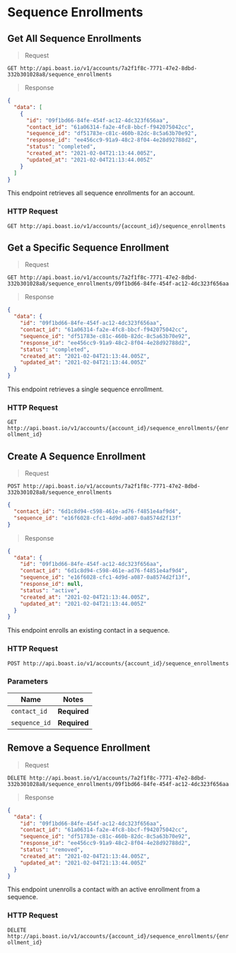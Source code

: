 # Sequence Enrollments

## Get All Sequence Enrollments

> Request

```
GET http://api.boast.io/v1/accounts/7a2f1f8c-7771-47e2-8dbd-332b301028a8/sequence_enrollments
```

> Response

```json
{
  "data": [
    {
      "id": "09f1bd66-84fe-454f-ac12-4dc323f656aa",
      "contact_id": "61a06314-fa2e-4fc8-bbcf-f942075042cc",
      "sequence_id": "df51783e-c81c-460b-82dc-8c5a63b70e92",
      "response_id": "ee456cc9-91a9-48c2-8f04-4e28d92788d2",
      "status": "completed",
      "created_at": "2021-02-04T21:13:44.005Z",
      "updated_at": "2021-02-04T21:13:44.005Z"
    }
  ]
}
```

This endpoint retrieves all sequence enrollments for an account.

### HTTP Request

`GET http://api.boast.io/v1/accounts/{account_id}/sequence_enrollments`

## Get a Specific Sequence Enrollment

> Request

```
GET http://api.boast.io/v1/accounts/7a2f1f8c-7771-47e2-8dbd-332b301028a8/sequence_enrollments/09f1bd66-84fe-454f-ac12-4dc323f656aa
```

> Response

```json
{
  "data": {
    "id": "09f1bd66-84fe-454f-ac12-4dc323f656aa",
    "contact_id": "61a06314-fa2e-4fc8-bbcf-f942075042cc",
    "sequence_id": "df51783e-c81c-460b-82dc-8c5a63b70e92",
    "response_id": "ee456cc9-91a9-48c2-8f04-4e28d92788d2",
    "status": "completed",
    "created_at": "2021-02-04T21:13:44.005Z",
    "updated_at": "2021-02-04T21:13:44.005Z"
  }
}
```

This endpoint retrieves a single sequence enrollment.

### HTTP Request

`GET http://api.boast.io/v1/accounts/{account_id}/sequence_enrollments/{enrollment_id}`

## Create A Sequence Enrollment

> Request

```
POST http://api.boast.io/v1/accounts/7a2f1f8c-7771-47e2-8dbd-332b301028a8/sequence_enrollments
```

```json
{
  "contact_id": "6d1c8d94-c598-461e-ad76-f4851e4af9d4",
  "sequence_id": "e16f6028-cfc1-4d9d-a087-0a8574d2f13f"
}
```

> Response

```json
{
  "data": {
    "id": "09f1bd66-84fe-454f-ac12-4dc323f656aa",
    "contact_id": "6d1c8d94-c598-461e-ad76-f4851e4af9d4",
    "sequence_id": "e16f6028-cfc1-4d9d-a087-0a8574d2f13f",
    "response_id": null,
    "status": "active",
    "created_at": "2021-02-04T21:13:44.005Z",
    "updated_at": "2021-02-04T21:13:44.005Z"
  }
}
```

This endpoint enrolls an existing contact in a sequence.

### HTTP Request

`POST http://api.boast.io/v1/accounts/{account_id}/sequence_enrollments`

### Parameters

| Name          | Notes        |
| ------------- | ------------ |
| `contact_id`  | **Required** |
| `sequence_id` | **Required** |

## Remove a Sequence Enrollment

> Request

```
DELETE http://api.boast.io/v1/accounts/7a2f1f8c-7771-47e2-8dbd-332b301028a8/sequence_enrollments/09f1bd66-84fe-454f-ac12-4dc323f656aa
```

> Response

```json
{
  "data": {
    "id": "09f1bd66-84fe-454f-ac12-4dc323f656aa",
    "contact_id": "61a06314-fa2e-4fc8-bbcf-f942075042cc",
    "sequence_id": "df51783e-c81c-460b-82dc-8c5a63b70e92",
    "response_id": "ee456cc9-91a9-48c2-8f04-4e28d92788d2",
    "status": "removed",
    "created_at": "2021-02-04T21:13:44.005Z",
    "updated_at": "2021-02-04T21:13:44.005Z"
  }
}
```

This endpoint unenrolls a contact with an active enrollment from a sequence.

### HTTP Request

`DELETE http://api.boast.io/v1/accounts/{account_id}/sequence_enrollments/{enrollment_id}`

